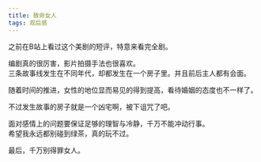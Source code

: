 ```yaml
---
title: 致命女人
tags: 观后感
---
```


之前在B站上看过这个美剧的短评，特意来看完全剧。  

编剧真的很厉害，影片拍摄手法也很喜欢。  
三条故事线发生在不同年代，却都发生在一个房子里。并且前后主人都有会面。

随着时间的推进，女性的地位显而易见的得到提高，看待婚姻的态度也不一样了。

不过发生故事的房子就是一个凶宅啊，被下诅咒了吧。  

面对感情上的问题要保证足够的理智与冷静，千万不能冲动行事。  
希望我永远都别碰到绿茶，真的玩不过。  

最后，千万别得罪女人。